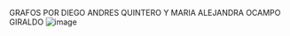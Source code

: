 GRAFOS POR DIEGO ANDRES QUINTERO Y MARIA ALEJANDRA OCAMPO GIRALDO
![image](https://github.com/user-attachments/assets/1bb43129-7031-41e3-a7e7-5972edb7f34c)
